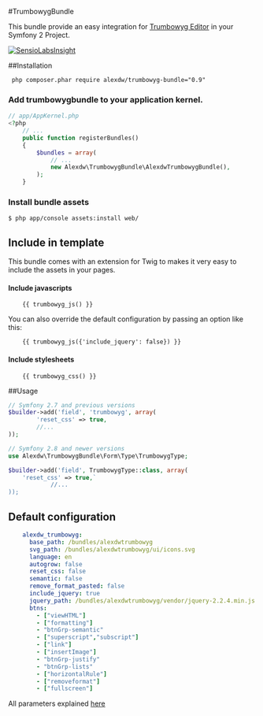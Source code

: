 #TrumbowygBundle

This bundle provide an easy integration for [Trumbowyg Editor](https://alex-d.github.io/Trumbowyg/) in your Symfony 2 Project. 

[![SensioLabsInsight](https://insight.sensiolabs.com/projects/89a48061-bd00-48dd-a00c-91322f99233f/small.png)](https://insight.sensiolabs.com/projects/89a48061-bd00-48dd-a00c-91322f99233f)


##Installation

```
 php composer.phar require alexdw/trumbowyg-bundle="0.9"
```


### Add trumbowygbundle to your application kernel.

```php
// app/AppKernel.php
<?php
    // ...
    public function registerBundles()
    {
        $bundles = array(
            // ...
            new Alexdw\TrumbowygBundle\AlexdwTrumbowygBundle(),
        );
    }
```

### Install bundle assets

```
$ php app/console assets:install web/
```
## Include in template

This bundle comes with an extension for Twig to makes it very easy to include the assets in your pages.

#### Include javascripts
```twig
    {{ trumbowyg_js() }}
```

You can also override the default configuration by passing an option like this:

```twig
    {{ trumbowyg_js({'include_jquery': false}) }}
```
#### Include stylesheets
```twig
    {{ trumbowyg_css() }}
```
##Usage

```php
// Symfony 2.7 and previous versions
$builder->add('field', 'trumbowyg', array(
        'reset_css' => true,
        //...
));

// Symfony 2.8 and newer versions
use Alexdw\TrumbowygBundle\Form\Type\TrumbowygType;

$builder->add('field', TrumbowygType::class, array(
    'reset_css' => true,`
            //...
));
```

## Default configuration

```yaml
    alexdw_trumbowyg:
      base_path: /bundles/alexdwtrumbowyg
      svg_path: /bundles/alexdwtrumbowyg/ui/icons.svg
      language: en
      autogrow: false
      reset_css: false
      semantic: false
      remove_format_pasted: false
      include_jquery: true
      jquery_path: /bundles/alexdwtrumbowyg/vendor/jquery-2.2.4.min.js
      btns:
        - ["viewHTML"]
        - ["formatting"]
        - "btnGrp-semantic"
        - ["superscript","subscript"]
        - ["link"]
        - ["insertImage"]
        - "btnGrp-justify"
        - "btnGrp-lists"
        - ["horizontalRule"]
        - ["removeformat"]
        - ["fullscreen"]
```

All parameters explained [here](https://alex-d.github.io/Trumbowyg/documentation.html)
